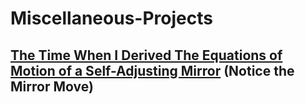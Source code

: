 # Miscellaneous-Projects

## [The Time When I Derived The Equations of Motion of a Self-Adjusting Mirror](https://drive.google.com/file/d/1xHzDs3wLDyK62QzSsCTp47vG5P4Cq6bg/view?usp=drive_link) (Notice the Mirror Move)
